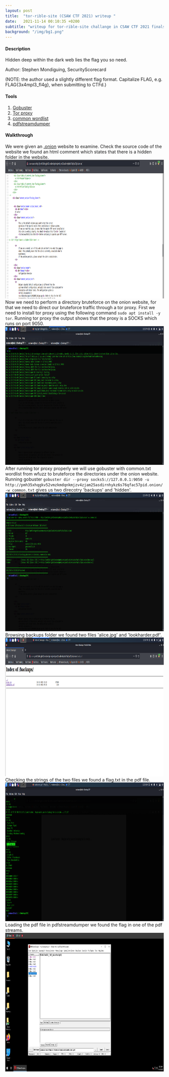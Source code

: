 ```yaml
---
layout: post
title:  "tor-rible-site (CSAW CTF 2021) writeup "
date:   2021-11-14 00:10:35 +0200
subtitle: "writeup for tor-rible-site challange in CSAW CTF 2021 finals"
background: "/img/bg1.png"
---
```


#### Description
Hidden deep within the dark web lies the flag you so need.

Author: Stephen Mondiguing, SecurityScorecard

(NOTE: the author used a slightly different flag format. Capitalize FLAG, e.g. FLAG{3x4mpl3_fl4g}, when submitting to CTFd.)
#### Tools
   1. <a href="https://github.com/OJ/gobuster">Gobuster</a>
   2. <a href="https://itsfoss.com/install-tar-browser-linux/">Tor proxy</a>
   3. <a href="https://github.com/xmendez/wfuzz/blob/master/wordlist/general/common.txt">common wordlist</a>
   4. <a href="https://github.com/dzzie/pdfstreamdumper">pdfstreamdumper</a>
#### Walkthrough

We were given an <a href="http://pmh35xhqgkv52vmzkmdqnkmjzv4zjam25asdirnhykz6s76qfac57pid.onion/">.onion</a> website to examine. Check the source code of the website we found an html comment which states that there is a hidden folder in the website.
<img src="/img/tor-rible-site-sourcecode.png" alt="sourcecode" width="800" height="440">
Now we need to perform a directory bruteforce on the onion website, for that we need to direct our bruteforce traffic through a tor proxy.
First we need to install tor proxy using the following command `sudo apt install -y tor`. Running tor proxy the output shows that the proxy is a SOCKS which runs on port 9050.
<img src="/img/tor-rible-site-torproxy.png" alt="sourcecode" width="800" height="440">
After running tor proxy properly we will use gobuster with common.txt wordlist from wfuzz to bruteforce the directories under the onion website.
Running gobuster `gobuster dir --proxy socks5://127.0.0.1:9050 -u http://pmh35xhqgkv52vmzkmdqnkmjzv4zjam25asdirnhykz6s76qfac57pid.onion/ -w common.txt` gives us two direcotry 'backups' and 'hidden'.
<img src="/img/tor-rible-site-gobuster.png" alt="sourcecode" width="800" height="440">
Browsing backups folder we found two files 'alice.jpg' and 'lookharder.pdf'.
<img src="/img/tor-rible-site-backups.png" alt="sourcecode" width="800" height="440">
Checking the strings of the two files we found a flag.txt in the pdf file.
<img src="/img/tor-rible-site-pdfstrings.png" alt="sourcecode" width="800" height="440">
Loading the pdf file in pdfstreamdumper we found the flag in one of the pdf streams.
<img src="/img/tor-rible-site-flag.png" alt="sourcecode" width="800" height="440">
